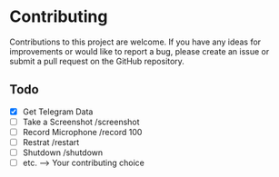 # Contributing
Contributions to this project are welcome. If you have any ideas for improvements or would like to report a bug, please create an issue or submit a pull request on the GitHub repository.

## Todo

- [x] Get Telegram Data
- [ ] Take a Screenshot /screenshot
- [ ] Record Microphone /record 100
- [ ] Restrat /restart
- [ ] Shutdown /shutdown
- [ ] etc. --> Your contributing choice
